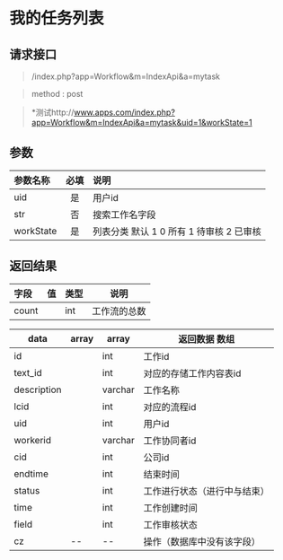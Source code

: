 # 我的任务列表
## 请求接口 

> /index.php?app=Workflow&m=IndexApi&a=mytask

>  method : post

> *测试http://www.apps.com/index.php?app=Workflow&m=IndexApi&a=mytask&uid=1&workState=1
## 参数

| 参数名称      |    必填 | 说明  |
| :-------- | :--------:| :-- |
|uid| 是| 用户id  |
|str| 否| 搜索工作名字段  |
|workState| 是| 列表分类 默认 1  0 所有 1 待审核 2 已审核  |



## 返回结果
|字段 |  值| 类型 | 说明|
|:----|----|----|-----|
|count|  | int| 工作流的总数|

|data|array | array | 返回数据 数组|
|----|----|----|-----|
|id| |int|工作id|
|text_id||int|对应的存储工作内容表id|
|description||varchar|工作名称|
|lcid||int|对应的流程id|
|uid||int|用户id|
|workerid ||varchar|工作协同者id|
|cid|  |int|公司id|
|endtime|  |int|结束时间|
|status|  |int|工作进行状态（进行中与结束）|
|time|  |int|工作创建时间|
|field|  |int|工作审核状态|
|cz|--|--|操作（数据库中没有该字段）|